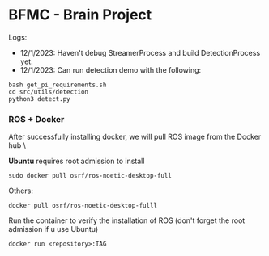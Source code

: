 # BFMC - Brain Project

Logs:
- 12/1/2023: Haven't debug StreamerProcess and build DetectionProcess yet.
- 12/1/2023: Can run detection demo with the following:
```
bash get_pi_requirements.sh
cd src/utils/detection
python3 detect.py
```

### ROS + Docker
After successfully installing docker, we will pull ROS image from the Docker hub \

**Ubuntu** requires root admission to install
```
sudo docker pull osrf/ros-noetic-desktop-full
```
Others:
```
docker pull osrf/ros-noetic-desktop-fulll 
```

Run the container to verify the installation of ROS (don't forget the root admission if u use Ubuntu)
```
docker run <repository>:TAG
```



